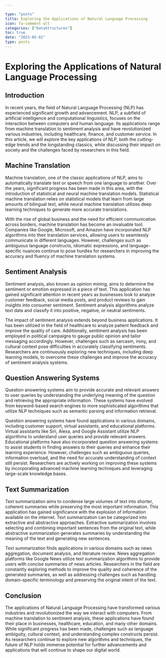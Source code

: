 ```yaml
---

type: "posts"
title: Exploring the Applications of Natural Language Processing
icon: fa-comment-alt
categories: ["DataStructures"]
toc: true
date: "2023-05-01"
type: posts
---
```





# Exploring the Applications of Natural Language Processing

## Introduction

In recent years, the field of Natural Language Processing (NLP) has experienced significant growth and advancement. NLP, a subfield of artificial intelligence and computational linguistics, focuses on the interaction between computers and human language. Its applications range from machine translation to sentiment analysis and have revolutionized various industries, including healthcare, finance, and customer service. In this article, we will explore the key applications of NLP, both the cutting-edge trends and the longstanding classics, while discussing their impact on society and the challenges faced by researchers in this field.

## Machine Translation

Machine translation, one of the classic applications of NLP, aims to automatically translate text or speech from one language to another. Over the years, significant progress has been made in this area, with the introduction of statistical and neural machine translation models. Statistical machine translation relies on statistical models that learn from large amounts of bilingual text, while neural machine translation utilizes deep learning techniques to generate more accurate translations.

With the rise of global business and the need for efficient communication across borders, machine translation has become an invaluable tool. Companies like Google, Microsoft, and Amazon have incorporated NLP algorithms into their translation services, allowing users to seamlessly communicate in different languages. However, challenges such as ambiguous language constructs, idiomatic expressions, and language-specific nuances continue to pose hurdles for researchers in improving the accuracy and fluency of machine translation systems.

## Sentiment Analysis

Sentiment analysis, also known as opinion mining, aims to determine the sentiment or emotion expressed in a piece of text. This application has gained significant attention in recent years as businesses look to analyze customer feedback, social media posts, and product reviews to gain insights into consumer sentiment. Sentiment analysis algorithms analyze text data and classify it into positive, negative, or neutral sentiments.

The impact of sentiment analysis extends beyond business applications. It has been utilized in the field of healthcare to analyze patient feedback and improve the quality of care. Additionally, sentiment analysis has been employed in political campaigns to gauge public opinion and tailor messaging accordingly. However, challenges such as sarcasm, irony, and cultural context pose difficulties in accurately classifying sentiments. Researchers are continuously exploring new techniques, including deep learning models, to overcome these challenges and improve the accuracy of sentiment analysis systems.

## Question Answering Systems

Question answering systems aim to provide accurate and relevant answers to user queries by understanding the underlying meaning of the question and retrieving the appropriate information. These systems have evolved from keyword-based search engines to more sophisticated algorithms that utilize NLP techniques such as semantic parsing and information retrieval.

Question answering systems have found applications in various domains, including customer support, virtual assistants, and educational platforms. Virtual assistants like Siri, Alexa, and Google Assistant utilize NLP algorithms to understand user queries and provide relevant answers. Educational platforms have also incorporated question answering systems to assist students in finding answers to their queries and enhance their learning experience. However, challenges such as ambiguous queries, information overload, and the need for accurate understanding of context still persist. Researchers are actively working on improving these systems by incorporating advanced machine learning techniques and leveraging large-scale knowledge bases.

## Text Summarization

Text summarization aims to condense large volumes of text into shorter, coherent summaries while preserving the most important information. This application has gained significance with the explosion of information available on the internet. Text summarization can be categorized into extractive and abstractive approaches. Extractive summarization involves selecting and combining important sentences from the original text, while abstractive summarization generates summaries by understanding the meaning of the text and generating new sentences.

Text summarization finds applications in various domains such as news aggregation, document analysis, and literature review. News aggregation platforms like Google News utilize text summarization algorithms to provide users with concise summaries of news articles. Researchers in the field are constantly exploring methods to improve the quality and coherence of the generated summaries, as well as addressing challenges such as handling domain-specific terminology and preserving the original intent of the text.

## Conclusion

The applications of Natural Language Processing have transformed various industries and revolutionized the way we interact with computers. From machine translation to sentiment analysis, these applications have found their place in businesses, healthcare, education, and many other domains. While significant progress has been made, challenges such as language ambiguity, cultural context, and understanding complex constructs persist. As researchers continue to explore new algorithms and techniques, the future of NLP holds immense potential for further advancements and applications that will continue to shape our digital world.